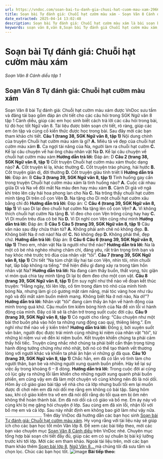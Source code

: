 ```yaml
---
url: https://vndoc.com/soan-bai-tu-danh-gia-chuoi-hat-cuom-mau-xam-296659
title: Soạn bài Tự đánh giá: Chuỗi hạt cườm màu xám - Soạn Văn 8 Cánh diều tập 1 - VnDoc.com
date_extracted: 2025-04-14 13:02:48
description: Soạn bài Tự đánh giá: Chuỗi hạt cườm màu xám là bài soạn bài mẫu thuộc chương trình Ngữ văn lớp 8, học kì 1. Mời các bạn cùng tham khảo bài soạn để chuẩn bị cho bài học sắp tới của mình.
keywords: soạn văn 8,văn 8,Soạn bài Tự đánh giá Chuỗi hạt cườm màu xám,ngữ văn 8,soạn bài Chuỗi hạt cườm màu xám,soan van 8,soạn văn lớp 8,giải văn 8,soạn văn 8 tập 1,soạn văn 8 bài Chuỗi hạt cườm màu xám,soạn Tự đánh giá,soạn văn 8 cánh diều,văn 8 cánh diều,ngữ văn 8 cánh diều
---
```


# Soạn bài Tự đánh giá: Chuỗi hạt cườm màu xám
 _Soạn Văn 8 Cánh diều tập 1_
## Soạn Văn 8 Tự đánh giá: Chuỗi hạt cườm màu xám
Soạn Văn 8 bài Tự đánh giá: Chuỗi hạt cườm màu xám được VnDoc sưu tầm và đăng tải bao gồm đáp án chi tiết cho các câu hỏi trong SGK Ngữ văn 8 tập 1 Cánh diều, giúp các em học sinh biết cách trả lời các câu hỏi trong bài, từ đó học tốt Ngữ văn 8. Tài liệu được biên soạn chi tiết, rõ ràng, giúp các em ôn tập và củng cố kiến thức được học trong bài. Sau đây mời các bạn tham khảo chi tiết.
**Câu 1 \(trang 38, SGK Ngữ văn 8, tập 1\)**
Nội dung chính của truyện Chuỗi hạt cườm màu xám là gì?
**A.** Miêu tả vẻ đẹp của chuỗi hạt cườm màu xám
**B.** Ca ngợi tài năng của Na, người làm ra chuỗi hạt cườm
**C.** Kể lại câu chuyện về hai ông cháu nhân vật Na
**D.** Kể lại câu chuyện về chuỗi hạt cườm màu xám
**Hướng dẫn trả lời:**
Đáp án: D
**Câu 2 \(trang 38, SGK Ngữ văn 8, tập 1\)**
Cốt truyện Chuỗi hạt cườm màu xám thuộc dạng nào?
**A.** Cốt truyện kì lạ, khác thường
**C.** Cốt truyện trào phúng, hài hước
**B.** Cốt truyện giản dị, đời thường
**D.** Cốt truyện giàu tính triết lí
**Hướng dẫn trả lời:**
Đáp án: B
**Câu 3 \(trang 39, SGK Ngữ văn 8, tập 1\)**
Tình huống gay cấn trong truyện Chuỗi hạt cườm màu xám là tình huống nào?
**A.** Cuộc cãi nhau giữa Di và Na về đôi mắt Na màu đen hay màu xám
**B.** Cảnh Di giả vờ ngã khi trèo lên cây hái hoa phong lan cho Na
**C.** Na trông thấy chuỗi hạt cườm mình tặng Di trên cổ con Vện
**D.** Na tặng cho Di một chuỗi hạt cườm xâu bằng chỉ đỏ
**Hướng dẫn trả lời:**
Đáp án: C
**Câu 4 \(trang 39, SGK Ngữ văn 8, tập 1\)**
Vì sao Di lại đeo chuỗi hạt cườm Na tặng lên cổ con Vện?
**A.** Vì không thích chuỗi hạt cườm Na tặng
**B.** Vì đeo cho con Vện trông cũng hay hay
**C.** Vì Di muốn trêu đùa cô bé Na
**D.** Vì Di nghĩ con Vện cũng như mình
**Hướng dẫn trả lời:**
Đáp án: B
**Câu 5**
**Câu 5 \(trang 39, SGK Ngữ văn 8, tập 1\)**
Câu văn nào sau đây chứa thán từ?
**A.** Không phải anh chê nó không đẹp.
**B.** Không biết Na ở nơi nào\! Na ơi\!
**C.** Nó không đẹp
**D.** Không phải thế, đẹp chứ.
**Hướng dẫn trả lời:**
Đáp án: B
**Câu 6**
**Câu 6 \(trang 39, SGK Ngữ văn 8, tập 1\)**
Theo em, nhân vật Na là người như thế nào?
**Hướng dẫn trả lời:**
Na là một cô bé nhà nghèo nhưng chăm chỉ, đáng yêu, rất trân trọng tình bạn và hay khóc nhè trước trò đùa của nhân vật "tôi".
**Câu 7 \(trang 39, SGK Ngữ văn 8, tập 1\)**
Chi tiết “Na túm chặt lấy hai tai con Vện, nhìn tôi, nhìn chuỗi hạt, lắp bắp không ra tiếng.” thể hiện điều gì đang xảy ra trong tâm hồn nhân vật Na?
**Hướng dẫn trả lời:**
Na đang cảm thấy buồn, thất vọng, tức giận vì món quà chia tay mình tặng Di lại bị đem đeo cho một con vật.
**Câu 8 \(trang 39, SGK Ngữ văn 8, tập 1\)**
Em suy nghĩ như thế nào về đoạn kết thúc truyện: “Hằng ngày, tôi lên lớp, cố tìm trong đám trò nhỏ của mình hình bóng Na, nhưng làm gì có gương mặt rám nắng, mái tóc vàng hoe như râu ngô và đôi mắt xám buồn mênh mang. Không biết Na ở nơi nào, Na ơi\!”?
**Hướng dẫn trả lời:**
Nhân vật "tôi" đang cảm thấy ân hận về hành động của mình trong quá khứ. Cậu muốn tìm kiếm bóng hình của Na để xin lỗi vì hành động của mình. Đây có lẽ sẽ là chăn trở trong suốt cuộc đời cậu.
**Câu 9 \(trang 39, SGK Ngữ văn 8, tập 1\)**
Có người cho rằng: “Câu chuyện như một bài thơ buồn phả vào hồn ta những rung động cao quý, thiêng liêng.”. Em nghĩ như thế nào về ý kiến trên?
**Hướng dẫn trả lời:**
Đồng ý, bởi xuyên suốt văn bản, người đọc được trải mình cùng những kỉ niệm của nhân vật "tôi", từ những kỉ niệm vui vẻ đến kỉ niệm buồn. Kết truyện khiến chúng ta phải cảm thấy hối tiếc. Truyện cũng nhắc nhở chúng ta phải biết cẩn thận trong từng hành động tưởng chừng như nhỏ nhặt, bởi nó có thể tạo thành vết thương lòng với người khác và khiến ta phải ân hận vì những gì đã qua.
**Câu 10 \(trang 39, SGK Ngữ văn 8, tập 1\)**
Chắc hẳn, em đã có lần vô tình làm cho người thân, bạn bè và những người xung quanh buồn phiền. Hãy kể lại sự việc ấy trong khoảng 6 – 8 dòng.
**Hướng dẫn trả lời:**
Trong cuộc đời ai cũng có lúc gây ra những lỗi lầm khiến cho những người xung quanh phải buồn phiền, em cũng vậy em đã làm một chuyện vô cùng không nên đó là nói dối. Hôm ấy cô giáo giao bài tập về nhà cho cả lớp nhưng buổi tối em lại muốn được đi chơi nên em đã nói dối mẹ rằng em không có bài tập. Sáng hôm sau, khi cô giáo kiểm tra vở em đã nói dối rằng do tối qua em bị ôm nên không thể hoàn thành bài. Em đã nói dối cả cô giáo và bố mẹ. Em áy náy vô cùng khi bị mẹ gặng hỏi chuyện ở lớp. Sau cùng em đã xin lỗi, nhận lỗi với bố mẹ em và cả lớp. Sau này nhất định em không bao giờ làm như vậy nữa.
..............................
Trên đây VnDoc đã hướng dẫn các bạn học sinh [Soạn bài Tự đánh giá: Chuỗi hạt cườm màu xám](<https://vndoc.com/soan-bai-tu-danh-gia-chuoi-hat-cuom-mau-xam-296659>). Hy vọng rằng với tài liệu này sẽ giúp ích cho các bạn học tốt môn Văn lớp 8. Để xem các bài tiếp theo, mời các bạn vào chuyên mục [Soạn Văn 8 Cánh diều](<https://vndoc.com/ngu-van-8-canh-dieu>) trên VnDoc nhé. Chuyên mục tổng hợp bài soạn chi tiết đầy đủ, giúp các em có sự chuẩn bị bài kỹ lưỡng trước khi tới lớp. Mời các em tham khảo.
Ngoài tài liệu trên, mời các bạn tham khảo thêm [Soạn bài lớp 8](<https://vndoc.com/soan-bai-lop8>), [Ngữ Văn 8... ](<https://vndoc.com/ngu-van-lop8>)mà chúng tôi đã sưu tầm và chọn lọc. Chúc các bạn học tốt.
![image](https://i.vdoc.vn/data/image/2022/08/26/ban-tay.svg) **Bài tiếp theo:**
